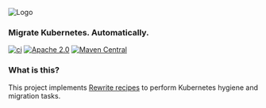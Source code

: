 ![Logo](https://github.com/openrewrite/rewrite/raw/main/doc/logo-oss.png)
### Migrate Kubernetes. Automatically.

[![ci](https://github.com/openrewrite/rewrite-kubernetes/actions/workflows/ci.yml/badge.svg)](https://github.com/openrewrite/rewrite-kubernetes/actions/workflows/ci.yml)
[![Apache 2.0](https://img.shields.io/github/license/openrewrite/rewrite-kubernetes.svg)](https://www.apache.org/licenses/LICENSE-2.0)
[![Maven Central](https://img.shields.io/maven-central/v/org.openrewrite.recipe/rewrite-kubernetes.svg)](https://mvnrepository.com/artifact/org.openrewrite.recipe/rewrite-kubernetes)

### What is this?

This project implements [Rewrite recipes](https://github.com/openrewrite/rewrite) to perform Kubernetes hygiene and migration tasks.
